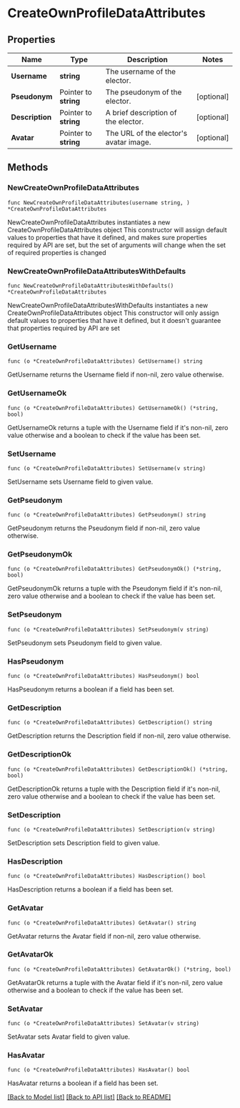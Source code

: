 # CreateOwnProfileDataAttributes

## Properties

Name | Type | Description | Notes
------------ | ------------- | ------------- | -------------
**Username** | **string** | The username of the elector. | 
**Pseudonym** | Pointer to **string** | The pseudonym of the elector. | [optional] 
**Description** | Pointer to **string** | A brief description of the elector. | [optional] 
**Avatar** | Pointer to **string** | The URL of the elector&#39;s avatar image. | [optional] 

## Methods

### NewCreateOwnProfileDataAttributes

`func NewCreateOwnProfileDataAttributes(username string, ) *CreateOwnProfileDataAttributes`

NewCreateOwnProfileDataAttributes instantiates a new CreateOwnProfileDataAttributes object
This constructor will assign default values to properties that have it defined,
and makes sure properties required by API are set, but the set of arguments
will change when the set of required properties is changed

### NewCreateOwnProfileDataAttributesWithDefaults

`func NewCreateOwnProfileDataAttributesWithDefaults() *CreateOwnProfileDataAttributes`

NewCreateOwnProfileDataAttributesWithDefaults instantiates a new CreateOwnProfileDataAttributes object
This constructor will only assign default values to properties that have it defined,
but it doesn't guarantee that properties required by API are set

### GetUsername

`func (o *CreateOwnProfileDataAttributes) GetUsername() string`

GetUsername returns the Username field if non-nil, zero value otherwise.

### GetUsernameOk

`func (o *CreateOwnProfileDataAttributes) GetUsernameOk() (*string, bool)`

GetUsernameOk returns a tuple with the Username field if it's non-nil, zero value otherwise
and a boolean to check if the value has been set.

### SetUsername

`func (o *CreateOwnProfileDataAttributes) SetUsername(v string)`

SetUsername sets Username field to given value.


### GetPseudonym

`func (o *CreateOwnProfileDataAttributes) GetPseudonym() string`

GetPseudonym returns the Pseudonym field if non-nil, zero value otherwise.

### GetPseudonymOk

`func (o *CreateOwnProfileDataAttributes) GetPseudonymOk() (*string, bool)`

GetPseudonymOk returns a tuple with the Pseudonym field if it's non-nil, zero value otherwise
and a boolean to check if the value has been set.

### SetPseudonym

`func (o *CreateOwnProfileDataAttributes) SetPseudonym(v string)`

SetPseudonym sets Pseudonym field to given value.

### HasPseudonym

`func (o *CreateOwnProfileDataAttributes) HasPseudonym() bool`

HasPseudonym returns a boolean if a field has been set.

### GetDescription

`func (o *CreateOwnProfileDataAttributes) GetDescription() string`

GetDescription returns the Description field if non-nil, zero value otherwise.

### GetDescriptionOk

`func (o *CreateOwnProfileDataAttributes) GetDescriptionOk() (*string, bool)`

GetDescriptionOk returns a tuple with the Description field if it's non-nil, zero value otherwise
and a boolean to check if the value has been set.

### SetDescription

`func (o *CreateOwnProfileDataAttributes) SetDescription(v string)`

SetDescription sets Description field to given value.

### HasDescription

`func (o *CreateOwnProfileDataAttributes) HasDescription() bool`

HasDescription returns a boolean if a field has been set.

### GetAvatar

`func (o *CreateOwnProfileDataAttributes) GetAvatar() string`

GetAvatar returns the Avatar field if non-nil, zero value otherwise.

### GetAvatarOk

`func (o *CreateOwnProfileDataAttributes) GetAvatarOk() (*string, bool)`

GetAvatarOk returns a tuple with the Avatar field if it's non-nil, zero value otherwise
and a boolean to check if the value has been set.

### SetAvatar

`func (o *CreateOwnProfileDataAttributes) SetAvatar(v string)`

SetAvatar sets Avatar field to given value.

### HasAvatar

`func (o *CreateOwnProfileDataAttributes) HasAvatar() bool`

HasAvatar returns a boolean if a field has been set.


[[Back to Model list]](../README.md#documentation-for-models) [[Back to API list]](../README.md#documentation-for-api-endpoints) [[Back to README]](../README.md)


